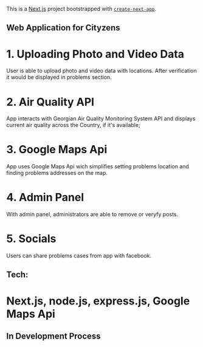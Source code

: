 This is a [Next.js](https://nextjs.org/) project bootstrapped with [`create-next-app`](https://github.com/vercel/next.js/tree/canary/packages/create-next-app).

## Web Application for Cityzens

# 1. Uploading Photo and Video Data

User is able to upload photo and video data with locations. After verification it would be displayed in problems section.

# 2. Air Quality API

App interacts with Georgian Air Quality Monitoring System API and displays current air quality across the Country, if it's available;

# 3. Google Maps Api

App uses Google Maps Api wich simplifies setting problems location and finding problems addresses on the map.

# 4. Admin Panel

With admin panel, administrators are able to remove or veryfy posts.

# 5. Socials

Users can share problems cases from app
with facebook.

## Tech:

# Next.js, node.js, express.js, Google Maps Api

## In Development Process
